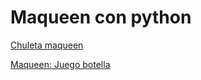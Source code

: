 # Maqueen con python

[Chuleta maqueen](Maqueen%20con%20python%20570f21b93be9415fa995f6faab306cd7/Chuleta%20maqueen%20c76e19383b9245ef885ccc0634ab8d7f.md)

[Maqueen: Juego botella](Maqueen%20con%20python%20570f21b93be9415fa995f6faab306cd7/Maqueen%20Juego%20botella%209d5a3fd732ed4425a7a9e09a8f9753f8.md)